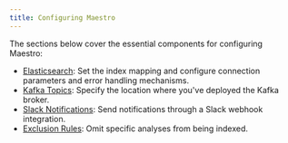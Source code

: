 ```yaml
---
title: Configuring Maestro
---
```


The sections below cover the essential components for configuring Maestro:

- [Elasticsearch](/documentation/score/installation/configuration/profiles): 	Set the index mapping and configure connection parameters and error handling mechanisms.
- [Kafka Topics](/documentation/score/installation/configuration/song): Specify the location where you've deployed the Kafka broker.
- [Slack Notifications](/documentation/score/installation/configuration/object-storage): Send notifications through a Slack webhook integration.
- [Exclusion Rules](/documentation/score/installation/configuration/object-storage): 	Omit specific analyses from being indexed.
